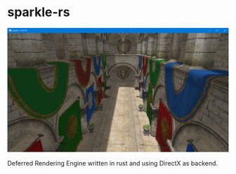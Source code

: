# sparkle-rs  

![](sponza.png)  

Deferred Rendering Engine written in rust and using DirectX as backend.



